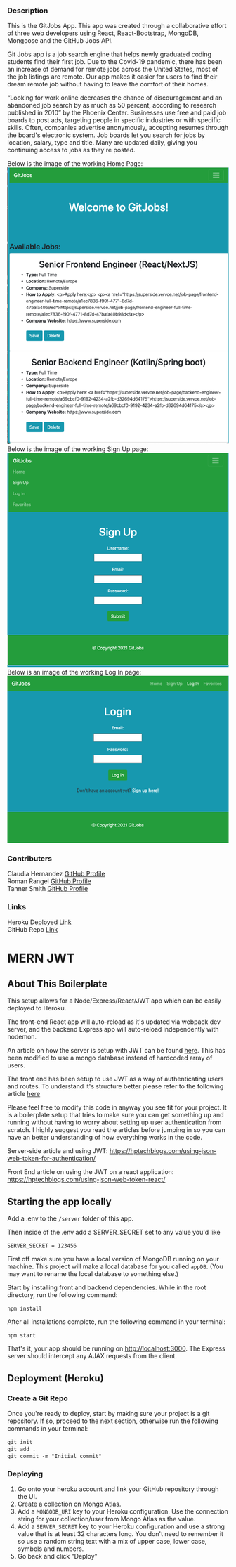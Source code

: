 ### Description 
This is the GitJobs App. This app was created through a collaborative effort of three web developers using React, React-Bootstrap, MongoDB, Mongoose and the GitHub Jobs API. 

Git Jobs app is a job search engine that helps newly graduated coding students find their first job. Due to the Covid-19 pandemic, there has been an increase of demand for remote jobs across the United States, most of the job listings are remote. Our app makes it easier for users to find their dream remote job without having to leave the comfort of their homes. 

“Looking for work online decreases the chance of discouragement and an abandoned job search by as much as 50 percent, according to research published in 2010” by the Phoenix Center. 
Businesses use free and paid job boards to post ads, targeting people in specific industries or with specific skills. Often, companies advertise anonymously, accepting resumes through the board's electronic system. Job boards let you search for jobs by location, salary, type and title. Many are updated daily, giving you continuing access to jobs as they're posted.

Below is the image of the working Home Page:
![homepage](./docs/homepage-gitjobs.png)
Below is the image of the working Sign Up page:
![signuppage](./docs/singup-gitjobs.png)
Below is an image of the working Log In page: 
![signuppage](./docs/login-gitjobs.png)


### Contributers 
Claudia Hernandez [GitHub Profile](https://github.com/Claudialhc)
<br>
Roman Rangel [GitHub Profile](https://github.com/romanrangel)
<br>
Tanner Smith [GitHub Profile](https://github.com/TimothySmith66)

### Links
Heroku Deployed [Link](https://immense-hamlet-03906.herokuapp.com/home) 
<br>
GitHub Repo [Link](https://github.com/Claudialhc/git-jobs)

# MERN JWT

## About This Boilerplate

This setup allows for a Node/Express/React/JWT app which can be easily deployed to Heroku.

The front-end React app will auto-reload as it's updated via webpack dev server, and the backend Express app will auto-reload independently with nodemon.

An article on how the server is setup with JWT can be found [here](https://hptechblogs.com/using-json-web-token-for-authentication/). This has been modified to use a mongo database instead of hardcoded array of users.

The front end has been setup to use JWT as a way of authenticating users and routes. To understand it's structure better please refer to the following article [here](https://hptechblogs.com/using-json-web-token-react/)

Please feel free to modify this code in anyway you see fit for your project. It is a boilerplate setup that tries to make sure you can get something up and running without having to worry about setting up user authentication from scratch.
I highly suggest you read the articles before jumping in so you can have an better understanding of how everything works in the code. 

Server-side article and using JWT: https://hptechblogs.com/using-json-web-token-for-authentication/

Front End article on using the JWT on a react application: https://hptechblogs.com/using-json-web-token-react/

## Starting the app locally

Add a .env to the `/server` folder of this app.

Then inside of the .env add a SERVER_SECRET set to any value you'd like

```
SERVER_SECRET = 123456
```

First off make sure you have a local version of MongoDB running on your machine. This project will make a local database for you called `appDB`. (You may want to rename the local database to something else.)

Start by installing front and backend dependencies. While in the root directory, run the following command:

```
npm install
```

After all installations complete, run the following command in your terminal:

```
npm start
```

That's it, your app should be running on <http://localhost:3000>. The Express server should intercept any AJAX requests from the client.

## Deployment (Heroku)

### Create a Git Repo

Once you're ready to deploy, start by making sure your project is a git repository. If so, proceed to the next section, otherwise run the following commands in your terminal:

```
git init
git add .
git commit -m "Initial commit"
```

### Deploying

1. Go onto your heroku account and link your GitHub repository through the UI.
2. Create a collection on Mongo Atlas.
3. Add a `MONGODB_URI` key to your Heroku configuration. Use the connection string for your collection/user from Mongo Atlas as the value.
4. Add a `SERVER_SECRET` key to your Heroku configuration and use a strong value that is at least 32 characters long. You don't need to remember it so use a random string text with a mix of upper case, lower case, symbols and numbers.
5. Go back and click "Deploy"
